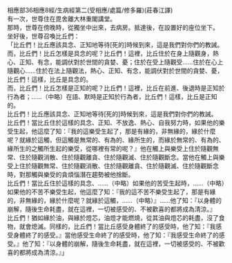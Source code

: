相應部36相應8經/生病經第二(受相應/處篇/修多羅)(莊春江譯)  
有一次，世尊住在毘舍離大林重閣講堂。  
那時，世尊在傍晚時，從獨坐中出來，去病房。抵達後，在設置好的座位坐下。  
坐好後，世尊召喚比丘們：  
「比丘們！比丘應該具念、正知地等待[死的]時候到來，這是我們對你們的教誡。  
而，比丘們！比丘怎樣是具念的呢？比丘們！這裡，比丘住於在身上隨觀身，熱心、正知、有念，能調伏對於世間的貪婪、憂；住於在受上隨觀受……住於在心上隨觀心……住於在法上隨觀法，熱心、正知、有念，能調伏對於世間的貪婪、憂，比丘們！這樣，比丘是具念的。  
而，比丘們！比丘怎樣是正知的呢？比丘們！這裡，比丘在前進、後退時是正知於行為者；……（中略）在語、默時是正知於行為者，比丘們！這樣，比丘是正知的。  
比丘們！比丘應該具念、正知地等待[死的]時候到來，這是我們對你們的教誡。  
比丘們！當比丘住於這樣的具念、正知、不放逸、熱心、自我努力時，如果他的樂受生起，他這麼了知：『我的這樂受生起了，那是有緣的，非無緣的，緣於什麼呢？就緣於這觸，但這觸是無常的、有為的、緣所生的，而緣於無常的、有為的、緣所生的之觸所生起的樂受，從哪裡有常的呢？』他在觸上與樂受上住於隨觀無常、住於隨觀消散、住於隨觀離貪、住於隨觀滅、住於隨觀斷念。當他在觸上與樂受上住於隨觀無常、住於隨觀消散、住於隨觀離貪、住於隨觀滅、住於隨觀斷念時，對那觸與樂受的貪煩惱潛在趨勢被他捨斷。  
比丘們！當比丘住於這樣的具念、……（中略）如果他的苦受生起時，……（中略）如果他的不苦不樂受生起，他這麼了知：『我的這不苦不樂受生起了，那是有緣的，非無緣的，緣於什麼呢？就緣於這觸，……（中略）』……他了知：『以身體的崩解，隨後生命耗盡，就在這裡，一切被感受的、不被歡喜的都將成為清涼。』  
比丘們！猶如緣於油，與緣於燈芯，油燈才能燃燒，從其油與燈芯的耗盡，沒了食物，就會熄滅。同樣的，比丘們！當比丘感受身體終了的感受時，他了知：『我感受身體終了的感受。』當他感受生命終了的感受時，他了知：『我感受生命終了的感受。』他了知：『以身體的崩解，隨後生命耗盡，就在這裡，一切被感受的、不被歡喜的都將成為清涼。』」  
  
  
